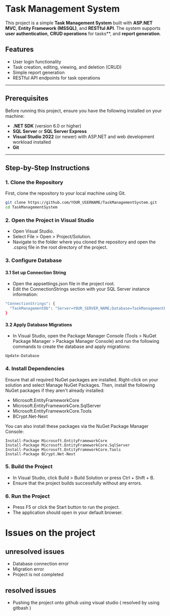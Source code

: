 # Task Management System

This project is a simple **Task Management System** built with **ASP.NET MVC**, **Entity Framework (MSSQL)**, and **RESTful API**. The system supports **user authentication**, **CRUD operations** for tasks**, and **report generation**.

## Features
- User login functionality 
- Task creation, editing, viewing, and deletion (CRUD)
- Simple report generation
- RESTful API endpoints for task operations

---

## Prerequisites

Before running this project, ensure you have the following installed on your machine:

- **.NET SDK** (version 6.0 or higher)
- **SQL Server** or **SQL Server Express**
- **Visual Studio 2022** (or newer) with ASP.NET and web development workload installed
- **Git**

---

## Step-by-Step Instructions

### 1. Clone the Repository

First, clone the repository to your local machine using Git.

```bash
git clone https://github.com/YOUR_USERNAME/TaskManagementSystem.git
cd TaskManagementSystem
```

### 2. Open the Project in Visual Studio
- Open Visual Studio.
- Select File > Open > Project/Solution.
- Navigate to the folder where you cloned the repository and open the .csproj file in the root directory of the project.

### 3. Configure Database
#### 3.1 Set up Connection String
- Open the appsettings.json file in the project root.
- Edit the ConnectionStrings section with your SQL Server instance information:
```bash
"ConnectionStrings": {
  "TaskManagementDb": "Server=YOUR_SERVER_NAME;Database=TaskManagementDb;Trusted_Connection=True;"
}
```
#### 3.2 Apply Database Migrations
- In Visual Studio, open the Package Manager Console (Tools > NuGet Package Manager > Package Manager Console) and run the following commands to create the database and apply migrations:

```
Update-Database

```
### 4. Install Dependencies
Ensure that all required NuGet packages are installed. Right-click on your solution and select Manage NuGet Packages. Then, install the following NuGet packages if they aren't already installed:

- Microsoft.EntityFrameworkCore
- Microsoft.EntityFrameworkCore.SqlServer
- Microsoft.EntityFrameworkCore.Tools
- BCrypt.Net-Next

You can also install these packages via the NuGet Package Manager Console:
```
Install-Package Microsoft.EntityFrameworkCore
Install-Package Microsoft.EntityFrameworkCore.SqlServer
Install-Package Microsoft.EntityFrameworkCore.Tools
Install-Package BCrypt.Net-Next
```
### 5. Build the Project
- In Visual Studio, click Build > Build Solution or press Ctrl + Shift + B.
- Ensure that the project builds successfully without any errors.

### 6. Run the Project
- Press F5 or click the Start button to run the project.
- The application should open in your default browser.


# Issues on the project

## unresolved issues
- Database connection error 
- Migration error 
- Project is not completed


## resolved issues
- Pushing the project onto github using visual studio ( resolved by using gitbash )



